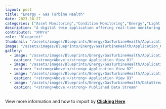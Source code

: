 ```yaml
---
layout: post
title: "Energy - Gas Turbine Health"
date: 2023-10-27
categories: ["Asset Monitoring","Condition Monitoring","Energy","Light Theme"]
description: "A digital twin application offering real-time monitoring with live data and health scoring for gas turbine assets across multiple sites."
contributor: "XMPro"
role: "Blueprint"
thumbnail: "/assets/images/Blueprints/Energy/GasTurbineHealth/Application_01.png"
image: "/assets/images/Blueprints/Energy/GasTurbineHealth/Application_01.png"
gallery:
  - image: "/assets/images/Blueprints/Energy/GasTurbineHealth/Application_01.png"
    caption: "<strong>Above:</strong> Application View 01"
  - image: "/assets/images/Blueprints/Energy/GasTurbineHealth/Application_02.png"
    caption: "<strong>Above:</strong> Application View 02"
  - image: "/assets/images/Blueprints/Energy/GasTurbineHealth/Application_03.png"
    caption: "<strong>Above:</strong> Application View 03"
  - image: "/assets/images/Blueprints/Energy/GasTurbineHealth/DataStream_Running.png"
    caption: "<strong>Above:</strong> Published Data Stream"
---
```


View more information and how to import by <strong>[Clicking Here](/blueprints/EnergyGasTurbineHealth/)</strong>